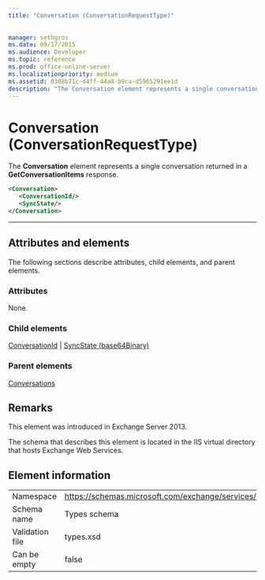 ```yaml
---
title: "Conversation (ConversationRequestType)"
 
 
manager: sethgros
ms.date: 09/17/2015
ms.audience: Developer
ms.topic: reference
ms.prod: office-online-server
ms.localizationpriority: medium
ms.assetid: 0308b71c-d4ff-44a8-b9ca-d5965291ee1d
description: "The Conversation element represents a single conversation returned in a GetConversationItems response."
---
```


# Conversation (ConversationRequestType)

The **Conversation** element represents a single conversation returned in a **GetConversationItems** response. 
  
```XML
<Conversation>
   <ConversationId/>
   <SyncState/>
</Conversation>
```

 ****
## Attributes and elements

The following sections describe attributes, child elements, and parent elements.
  
### Attributes

None.
  
### Child elements

[ConversationId](conversationid.md) | [SyncState (base64Binary)](syncstate-base64binary.md)
  
### Parent elements

[Conversations](conversations-ex15websvcsotherref.md)
  
## Remarks

This element was introduced in Exchange Server 2013.
  
The schema that describes this element is located in the IIS virtual directory that hosts Exchange Web Services.
  
## Element information

|||
|:-----|:-----|
|Namespace  <br/> |https://schemas.microsoft.com/exchange/services/2006/types  <br/> |
|Schema name  <br/> |Types schema  <br/> |
|Validation file  <br/> |types.xsd  <br/> |
|Can be empty  <br/> |false  <br/> |
   

